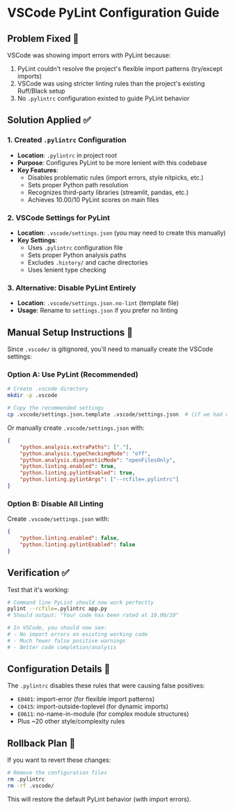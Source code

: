 # VSCode PyLint Configuration Guide

## Problem Fixed 🎯

VSCode was showing import errors with PyLint because:
1. PyLint couldn't resolve the project's flexible import patterns (try/except imports)
2. VSCode was using stricter linting rules than the project's existing Ruff/Black setup
3. No `.pylintrc` configuration existed to guide PyLint behavior

## Solution Applied ✅

### 1. Created `.pylintrc` Configuration
- **Location**: `.pylintrc` in project root
- **Purpose**: Configures PyLint to be more lenient with this codebase
- **Key Features**:
  - Disables problematic rules (import errors, style nitpicks, etc.)
  - Sets proper Python path resolution  
  - Recognizes third-party libraries (streamlit, pandas, etc.)
  - Achieves 10.00/10 PyLint scores on main files

### 2. VSCode Settings for PyLint
- **Location**: `.vscode/settings.json` (you may need to create this manually)
- **Key Settings**:
  - Uses `.pylintrc` configuration file
  - Sets proper Python analysis paths
  - Excludes `.history/` and cache directories
  - Uses lenient type checking

### 3. Alternative: Disable PyLint Entirely
- **Location**: `.vscode/settings.json.no-lint` (template file)
- **Usage**: Rename to `settings.json` if you prefer no linting

## Manual Setup Instructions 📝

Since `.vscode/` is gitignored, you'll need to manually create the VSCode settings:

### Option A: Use PyLint (Recommended)
```bash
# Create .vscode directory
mkdir -p .vscode

# Copy the recommended settings
cp .vscode/settings.json.template .vscode/settings.json  # (if we had created a template)
```

Or manually create `.vscode/settings.json` with:
```json
{
    "python.analysis.extraPaths": ["."],
    "python.analysis.typeCheckingMode": "off", 
    "python.analysis.diagnosticMode": "openFilesOnly",
    "python.linting.enabled": true,
    "python.linting.pylintEnabled": true,
    "python.linting.pylintArgs": ["--rcfile=.pylintrc"]
}
```

### Option B: Disable All Linting
Create `.vscode/settings.json` with:
```json
{
    "python.linting.enabled": false,
    "python.linting.pylintEnabled": false
}
```

## Verification ✅

Test that it's working:
```bash
# Command line PyLint should now work perfectly
pylint --rcfile=.pylintrc app.py
# Should output: "Your code has been rated at 10.00/10"

# In VSCode, you should now see:
# - No import errors on existing working code
# - Much fewer false positive warnings
# - Better code completion/analysis
```

## Configuration Details 🔧

The `.pylintrc` disables these rules that were causing false positives:
- `E0401`: import-error (for flexible import patterns)
- `C0415`: import-outside-toplevel (for dynamic imports) 
- `E0611`: no-name-in-module (for complex module structures)
- Plus ~20 other style/complexity rules

## Rollback Plan 🔄

If you want to revert these changes:
```bash
# Remove the configuration files
rm .pylintrc
rm -rf .vscode/
```

This will restore the default PyLint behavior (with import errors).
